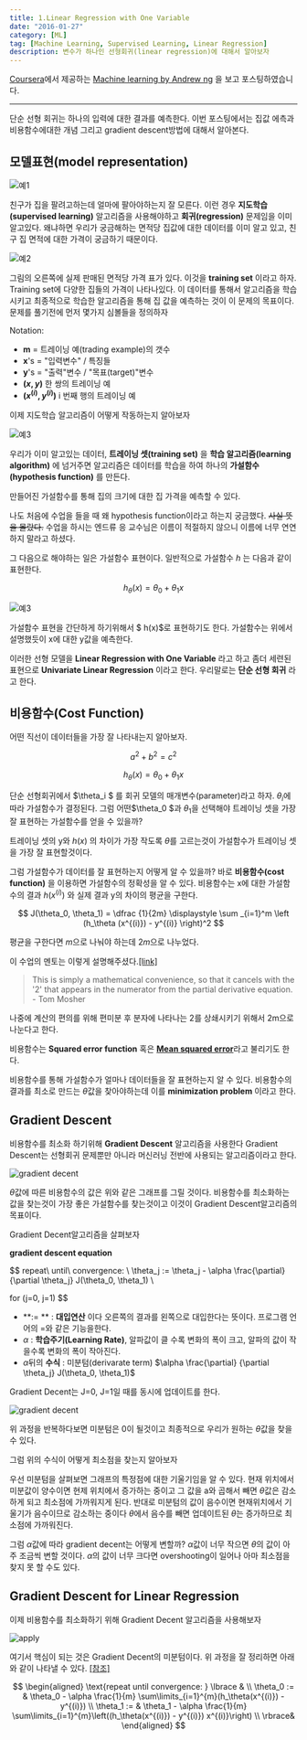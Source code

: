 ```yaml
---
title: 1.Linear Regression with One Variable
date: "2016-01-27"
category: [ML]
tag: [Machine Learning, Supervised Learning, Linear Regression]
description: 변수가 하나인 선형회귀(linear regression)에 대해서 알아보자
---
```


[Coursera](https://www.coursera.org/)에서 제공하는 [Machine learning by Andrew ng](https://www.coursera.org/learn/machine-learning/) 을 보고 포스팅하였습니다.

---

단순 선형 회귀는 하나의 입력에 대한 결과를 예측한다. 이번 포스팅에서는 집값 에측과 비용함수에대한 개념 그리고 gradient descent방법에 대해서 알아본다.

## 모델표현(model representation)

![예1](/./ml1-0.png)

친구가 집을 팔려고하는데 얼마에 팔아야하는지 잘 모른다. 이런 경우 **지도학습(supervised learning)** 알고리즘을 사용해야하고 **회귀(regression)** 문제임을 이미 알고있다. 왜냐하면 우리가 궁금해하는 면적당 집값에 대한 데이터를 이미 알고 있고, 친구 집 면적에 대한 가격이 궁금하기 때문이다.

![예2](/./ml1-1.png)

그림의 오른쪽에 실제 판매된 면적당 가격 표가 있다. 이것을 **training set** 이라고 하자. Training set에 다양한 집들의 가격이 나타나있다. 이 데이터를 통해서 알고리즘을 학습시키고 최종적으로 학습한 알고리즘을 통해 집 값을 예측하는 것이 이 문제의 목표이다. 문제를 풀기전에 먼저 몇가지 심볼들을 정의하자

Notation:

  - **m** = 트레이닝 예(trading example)의 갯수
  - **x**'s = "입력변수" / 특징들
  - **y**'s = "출력"변수 / "목표(target)"변수
  - **$(x, y)$** 한 쌍의 트레이닝 예
  - **$(x^{(i)},y^{(i)})$** i 번째 행의 트레이닝 예


이제 지도학습 알고리즘이 어떻게 작동하는지 알아보자

![예3](/./ml1-2.png)

우리가 이미 알고있는 데이터, **트레이닝 셋(training set)** 을 **학습 알고리즘(learning algorithm)** 에 넘거주면 알고리즘은 데이터를 학습을 하여 하나의 **가설함수(hypothesis function)** 를 만든다.

만들어진 가설함수를 통해 집의 크기에 대한 집 가격을 예측할 수 있다.

나도 처음에 수업을 들을 때 왜 hypothesis function이라고 하는지 궁금했다. ~~사실 뜻을 몰랐다.~~ 수업을 하시는 엔드류 응 교수님은 이름이 적절하지 않으니 이름에 너무 연연하지 말라고 하셨다.

그 다음으로 해야하는 일은 가설함수 표현이다. 일반적으로 가설함수 *h* 는 다음과 같이 표현한다.

$$
h_\theta (x) = \theta_0 + \theta_1x
$$

![예3](/./ml1-3.png)

가설함수 표현을 간단하게 하기위해서 $ h(x)$로 표현하기도 한다. 가설함수는 위에서 설명했듯이 x에 대한 y값을 예측한다.

이러한 선형 모델을 **Linear Regression with One Variable** 라고 하고 좀더 세련된 표현으로 **Univariate Linear Regression** 이라고 한다. 우리말로는 **단순 선형 회귀** 라고 한다.

## 비용함수(Cost Function)
어떤 직선이 데이터들을 가장 잘 나타내는지 알아보자.

$$
a^2 + b^2 = c^2
$$

$$
h_\theta (x) = \theta_0 + \theta_1x
$$


단순 선형회귀에서 $\theta_i $ 를 회귀 모델의 매개변수(parameter)라고 하자. $\theta_i$에 따라 가설함수가 결정된다. 그럼 어떤$\theta_0 $과 $\theta_1$을 선택해야 트레이닝 셋을 가장 잘 표현하는 가설함수를 얻을 수 있을까?

트레이닝 셋의 y와 $h(x)$ 의 차이가 가장 작도록 $\theta$를 고르는것이 가설함수가 트레이닝 셋을 가장 잘 표현할것이다.

그럼 가설함수가 데이터를 잘 표현하는지 어떻게 알 수 있을까? 바로 **비용함수(cost function)** 을 이용하면 가설함수의 정확성을 알 수 있다. 비용함수는 x에 대한 가설함수의 결과 $h(x^{(i)})$ 와 실제 결과 y의 차이의 평균을 구한다.

$$
J(\theta_0, \theta_1) = \dfrac {1}{2m} \displaystyle \sum _{i=1}^m \left (h_\theta (x^{(i)}) - y^{(i)} \right)^2
$$

평균을 구한다면 $m$으로 나눠야 하는데 $2m$으로 나누었다.

이 수업의 멘토는 이렇게 설명해주셨다.[[link]](https://www.coursera.org/learn/machine-learning/module/tN10A/discussions/q0eGGq3nEeWF6gpqp4BTmQ)
> This is simply a mathematical convenience, so that it cancels with the '2' that appears in the numerator from the partial derivative equation. - Tom Mosher

나중에 계산의 편의를 위해 편미분 후 분자에 나타나는 2를 상쇄시키기 위해서 2m으로 나눈다고 한다.

비용함수는 **Squared error function** 혹은 [**Mean squared error**](https://en.wikipedia.org/wiki/Mean_squared_error)라고 불리기도 한다.

비용함수를 통해 가설함수가 얼마나 데이터들을 잘 표현하는지 알 수 있다. 비용함수의 결과를 최소로 만드는 $\theta$값을 찾아야하는데 이를 **minimization problem** 이라고 한다.

## Gradient Descent
비용함수를 최소화 하기위해 **Gradient Descent** 알고리즘을 사용한다 Gradient Descent는 선형회귀 문제뿐만 아니라 머신러닝 전반에 사용되는 알고리즘이라고 한다.

![gradient decent](/./ml1-4.png)

$\theta$값에 따른 비용함수의 값은 위와 같은 그래프를 그릴 것이다. 비용함수를 최소화하는 값을 찾는것이 가장 좋은 가설함수를 찾는것이고 이것이 Gradient Descent알고리즘의 목표이다.

Gradient Decent알고리즘을 살펴보자

**gradient descent equation**

$$
repeat\ until\ convergence: \\
	\theta_j := \theta_j - \alpha \frac{\partial}	{\partial \theta_j} J(\theta_0, \theta_1) \\

for (j=0, j=1)
$$

- **:= ** : **대입연산** 이다 오른쪽의 결과를 왼쪽으로 대입한다는 뜻이다. 프로그램 언어의 =와 같은 기능을한다.
- $\alpha$ : **학습주기(Learning Rate)**, 알파값이 클 수록 변화의 폭이 크고, 알파의 값이 작을수록 변화의 폭이 작아진다.
- $\alpha$뒤의 **수식** : 미분텀(derivarate term) $\alpha \frac{\partial}	{\partial \theta_j} J(\theta_0, \theta_1)$

Gradient Decent는 J=0, J=1일 때를 동시에 업데이트를 한다.

![gradient decent](/./ml1-5.png)

 위 과정을 반복하다보면 미분텀은 0이 될것이고 최종적으로 우리가 원하는 $\theta$값을 찾을 수 있다.

 그럼 위의 수식이 어떻게 최소점을 찾는지 알아보자

 우선 미분텀을 살펴보면 그래프의 특정점에 대한 기울기임을 알 수 있다. 현재 위치에서 미분값이 양수이면 현제 위치에서 증가하는 중이고 그 값을 a와 곱해서 빼면 $\theta$값은 감소하게 되고 최소점에 가까워지게 된다.
 반대로 미분텀의 값이 음수이면 현재위치에서 기울기가 음수이므로 감소하는 중이다 $\theta$에서 음수를 빼면 업데이트된 $\theta$는 증가하므로 최소점에 가까워진다.

 그럼 $\alpha$값에 따라 gradient decent는 어떻게 변할까? $\alpha$값이 너무 작으면 $\theta$의 값이 아주 조금씩 변할 것이다. $\alpha$의 값이 너무 크다면 overshooting이 일어나 아마 최소점을 찾지 못 할 수도 있다.


## Gradient Descent for Linear Regression


이제 비용함수를 최소화하기 위해 Gradient Decent 알고리즘을 사용해보자

![apply](/./ml1-6.png)

여기서 핵심이 되는 것은 Gradient Decent의 미분텀이다. 위 과정을 잘 정리하면 아래와 같이 나타낼 수 있다. [[참조]](http://math.stackexchange.com/questions/70728/partial-derivative-in-gradient-descent-for-two-variables/189792#189792)

$$
\begin{aligned}
\text{repeat until convergence: } \lbrace & \\ \theta_0 := & \theta_0 - \alpha \frac{1}{m} \sum\limits_{i=1}^{m}(h_\theta(x^{(i)}) - y^{(i)}) \\ \theta_1 := & \theta_1 - \alpha \frac{1}{m} \sum\limits_{i=1}^{m}\left((h_\theta(x^{(i)}) - y^{(i)}) x^{(i)}\right) \\ \rbrace&
\end{aligned}
$$
